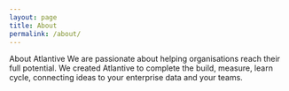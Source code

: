 ```yaml
---
layout: page
title: About
permalink: /about/
---
```


About Atlantive
We are passionate about helping organisations reach their full potential.  We created Atlantive to complete the build, measure, learn cycle, connecting ideas to your enterprise data and your teams.
